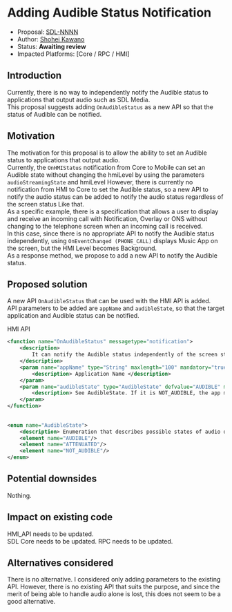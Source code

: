 # Adding Audible Status Notification

* Proposal: [SDL-NNNN](NNNN-Adding-Audible-Status-Notification.md)
* Author: [Shohei Kawano](https://github.com/Shohei-Kawano)
* Status: **Awaiting review**
* Impacted Platforms: [Core / RPC / HMI]

## Introduction

Currently, there is no way to independently notify the Audible status to applications that output audio such as SDL Media.  
This proposal suggests adding `OnAudibleStatus` as a new API so that the status of Audible can be notified.


## Motivation

The motivation for this proposal is to allow the ability to set an Audible status to applications that output audio.  
Currently, the `OnHMIStatus` notification from Core to Mobile can set an Audible state without changing the hmiLevel by using the parameters `audioStreamingState` and hmiLevel
However, there is currently no notification from HMI to Core to set the Audible status,
so a new API to notify the audio status can be added to notify the audio status regardless of the screen status Like that.  
As a specific example, there is a specification that allows a user to display and receive an incoming call with Notification, Overlay or ONS without changing to the telephone screen when an incoming call is received.  
In this case, since there is no appropriate API to notify the Audible status independently, using `OnEventChanged (PHONE_CALL)` displays Music App on the screen, but the HMI Level becomes Background.  
As a response method, we propose to add a new API to notify the Audible status. 


## Proposed solution

A new API `OnAudibleStatus` that can be used with the HMI API is added.  
API parameters to be added are `appName` and `audibleState`, so that the target application and Audible status can be notified.  


HMI API  
```xml
<function name="OnAudibleStatus" messagetype="notification">	
    <description>	
        It can notify the Audible status independently of the screen status.	
    </description>	
    <param name="appName" type="String" maxlength="100" mandatory="true">	
        <description> Application Name </description>	
    </param>	
    <param name="audibleState" type="AudibleState" defvalue="AUDIBLE" mandatory="true">	
        <description> See AudibleState. If it is NOT_AUDIBLE, the app must stop voice to SDL Core (stop service). </description>	
    </param>	
</function>	
	
	
<enum name="AudibleState">	
    <description> Enumeration that describes possible states of audio output. </description>	
    <element name="AUDIBLE"/>	
    <element name="ATTENUATED"/>	
    <element name="NOT_AUDIBLE"/>	
</enum>	
```

## Potential downsides

Nothing.


## Impact on existing code

HMI_API needs to be updated.  
SDL Core needs to be updated.
RPC needs to be updated.

## Alternatives considered

There is no alternative. 
I considered only adding parameters to the existing API. However, there is no existing API that suits the purpose, and since the merit of being able to handle audio alone is lost, this does not seem to be a good alternative.
